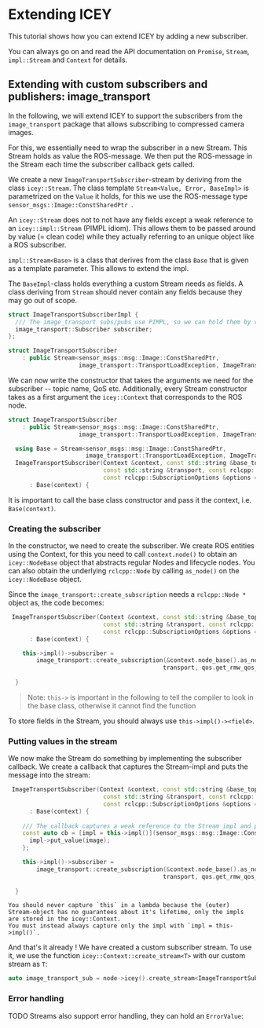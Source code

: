 # Extending ICEY

This tutorial shows how you can extend ICEY by adding a new subscriber.

You can always go on and read the API documentation on `Promise`, `Stream`, `impl::Stream` and `Context` for details.

## Extending with custom subscribers and publishers: image_transport

In the following, we will extend ICEY to support the subscribers from the `image_transport` package that allows subscribing to compressed camera images.

For this, we essentially need to wrap the subscriber in a new Stream. This Stream holds as value the ROS-message. We then put the ROS-message in the Stream each time the subscriber callback gets called. 

We create a new `ImageTransportSubscriber`-stream by deriving from the class `icey::Stream`.
The class template `Stream<Value, Error, BaseImpl>`
is parametrized on the `Value` it holds, for this we use the ROS-message type `sensor_msgs::Image::ConstSharedPtr `.

An `icey::Stream` does not to not have any fields except a weak reference to an `icey::impl::Stream` (PIMPL idiom). This allows them to be passed around by value (= clean code) while they actually referring to an unique object like a ROS subscriber. 

`impl::Stream<Base>` is a class that derives from the class `Base` that is given as a template parameter. 
This allows to extend the impl. 

The `BaseImpl`-class holds everything a custom Stream needs as fields. A class deriving from `Stream` should never contain any fields because they may go out of scope. 

```cpp
struct ImageTransportSubscriberImpl {
  /// The image_transport subs/pubs use PIMPL, so we can hold them by value.
  image_transport::Subscriber subscriber;
};

struct ImageTransportSubscriber
    : public Stream<sensor_msgs::msg::Image::ConstSharedPtr,
                    image_transport::TransportLoadException, ImageTransportSubscriberImpl>
```

We can now write the constructor that takes the arguments we need for the subscriber -- topic name, QoS etc.
Additionally, every Stream constructor takes as a first argument the `icey::Context` that corresponds to the ROS node.

```cpp
struct ImageTransportSubscriber
    : public Stream<sensor_msgs::msg::Image::ConstSharedPtr,
                    image_transport::TransportLoadException, ImageTransportSubscriberImpl> {

  using Base = Stream<sensor_msgs::msg::Image::ConstSharedPtr,
                      image_transport::TransportLoadException, ImageTransportSubscriberImpl>;
  ImageTransportSubscriber(Context &context, const std::string &base_topic_name,
                           const std::string &transport, const rclcpp::QoS qos,
                           const rclcpp::SubscriptionOptions &options = {})
      : Base(context) {
```

It is important to call the base class constructor and pass it the context, i.e. `Base(context)`. 

### Creating the subscriber

In the constructor, we need to create the subscriber. We create ROS entities using the Context, for this you need to call `context.node()` to obtain an `icey::NodeBase` object that abstracts regular Nodes and lifecycle nodes. 
You can also obtain the underlying `rclcpp::Node` by calling `as_node()` on the `icey::NodeBase` object.

Since the `image_transport::create_subscription` needs a `rclcpp::Node *` object as, the code becomes:

```cpp
 ImageTransportSubscriber(Context &context, const std::string &base_topic_name,
                           const std::string &transport, const rclcpp::QoS qos,
                           const rclcpp::SubscriptionOptions &options = {})
      : Base(context) {

    this->impl()->subscriber =
        image_transport::create_subscription(&context.node_base().as_node(), base_topic_name, callback,
                                            transport, qos.get_rmw_qos_profile(), options);
    
  }
```

> Note: `this->` is important in the following to tell the compiler to look in the base class, otherwise it cannot find the function

To store fields in the Stream, you should always use `this->impl()-><field>`.

### Putting values in the stream

We now make the Stream do something by implementing the subscriber callback.
We create a callback that captures the Stream-impl and puts the message into the stream:

```cpp
 ImageTransportSubscriber(Context &context, const std::string &base_topic_name,
                           const std::string &transport, const rclcpp::QoS qos,
                           const rclcpp::SubscriptionOptions &options = {})
      : Base(context) {
    
    /// The callback captures a weak reference to the Stream impl and puts the message:
    const auto cb = [impl = this->impl()](sensor_msgs::msg::Image::ConstSharedPtr image) {
      impl->put_value(image);
    };

    this->impl()->subscriber =
        image_transport::create_subscription(&context.node_base().as_node(), base_topic_name, callback,
                                            transport, qos.get_rmw_qos_profile(), options);
    
  }
```

```{warning}
You should never capture `this` in a lambda because the (outer) Stream-object has no guarantees about it's lifetime, only the impls are stored in the icey::Context.
You must instead always capture only the impl with `impl = this->impl()`. 
````

And that's it already ! We have created a custom subscriber stream. To use it, we use the function `icey::Context::create_stream<T>` with our custom stream as `T`: 

```cpp
auto image_transport_sub = node->icey().create_stream<ImageTransportSubscriber>(topic_name, transport, qos);
```

### Error handling 

TODO 
Streams also support error handling, they can hold an `ErrorValue`:

